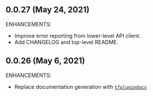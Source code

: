 ## 0.0.27 (May 24, 2021)

ENHANCEMENTS:

* Improve error reporting from lower-level API client.
* Add CHANGELOG and top-level README.

## 0.0.26 (May 6, 2021)

ENHANCEMENTS:

* Replace documentation generation with [`tfplugindocs`](https://github.com/hashicorp/terraform-plugin-docs)
